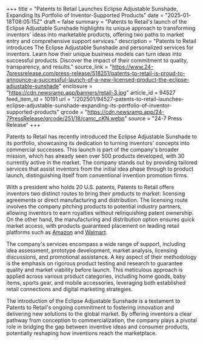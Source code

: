 +++
title = "Patents to Retail Launches Eclipse Adjustable Sunshade, Expanding Its Portfolio of Inventor-Supported Products"
date = "2025-01-18T08:05:15Z"
draft = false
summary = "Patents to Retail's launch of the Eclipse Adjustable Sunshade highlights its unique approach to transforming inventors' ideas into marketable products, offering two paths to market entry and comprehensive support services."
description = "Patents to Retail introduces The Eclipse Adjustable Sunshade and personalized services for inventors. Learn how their unique business models can turn ideas into successful products. Discover the impact of their commitment to quality, transparency, and results."
source_link = "https://www.24-7pressrelease.com/press-release/518251/patents-to-retail-is-proud-to-announce-a-successful-launch-of-a-new-licensed-product-the-eclipse-adjustable-sunshade"
enclosure = "https://cdn.newsramp.app/banners/retail-3.jpg"
article_id = 94527
feed_item_id = 10191
url = "/202501/94527-patents-to-retail-launches-eclipse-adjustable-sunshade-expanding-its-portfolio-of-inventor-supported-products"
qrcode = "https://cdn.newsramp.app/24-7PressRelease/qrcode/251/18/camc_cKN.webp"
source = "24-7 Press Release"
+++

<p>Patents to Retail has recently introduced the Eclipse Adjustable Sunshade to its portfolio, showcasing its dedication to turning inventors' concepts into commercial successes. This launch is part of the company's broader mission, which has already seen over 500 products developed, with 30 currently active in the market. The company stands out by providing tailored services that assist inventors from the initial idea phase through to product launch, distinguishing itself from conventional invention promotion firms.</p><p>With a president who holds 20 U.S. patents, Patents to Retail offers inventors two distinct routes to bring their products to market: licensing agreements or direct manufacturing and distribution. The licensing route involves the company pitching products to potential industry partners, allowing inventors to earn royalties without relinquishing patent ownership. On the other hand, the manufacturing and distribution option ensures quick market access, with products guaranteed placement on leading retail platforms such as <a href="https://www.amazon.com" rel="nofollow" target="_blank">Amazon</a> and <a href="https://www.walmart.com" rel="nofollow" target="_blank">Walmart</a>.</p><p>The company's services encompass a wide range of support, including idea assessment, prototype development, market analysis, licensing discussions, and promotional assistance. A key aspect of their methodology is the emphasis on rigorous product testing and research to guarantee quality and market viability before launch. This meticulous approach is applied across various product categories, including home goods, baby items, sports gear, and mobile accessories, leveraging both established retail connections and digital marketing strategies.</p><p>The introduction of the Eclipse Adjustable Sunshade is a testament to Patents to Retail's ongoing commitment to fostering innovation and delivering new solutions to the global market. By offering inventors a clear pathway from conception to commercialization, the company plays a pivotal role in bridging the gap between inventive ideas and consumer products, potentially reshaping how inventions reach the marketplace.</p>